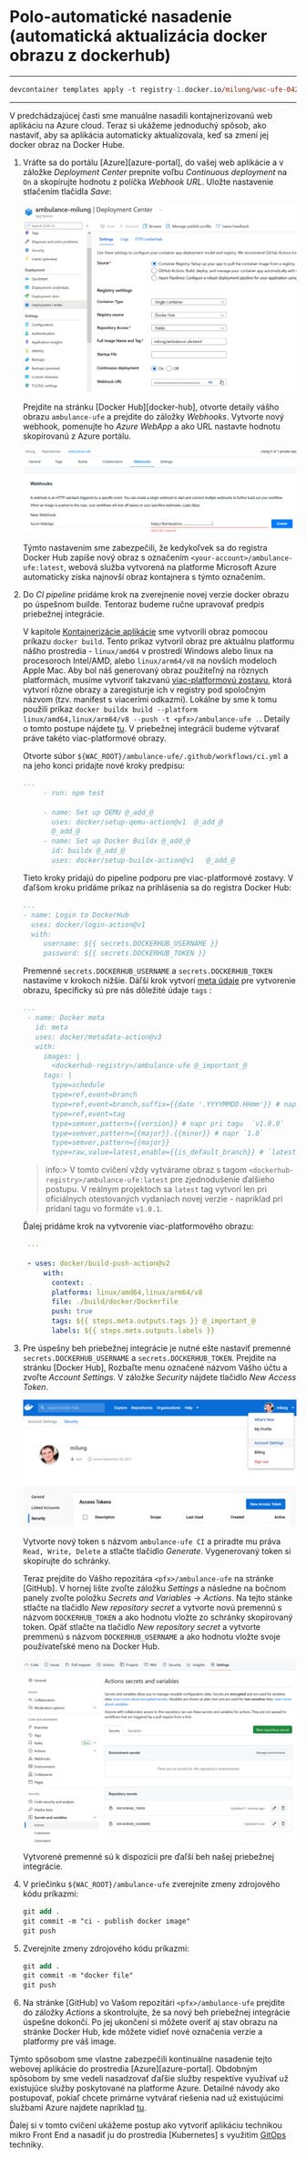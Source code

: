 # Polo-automatické nasadenie (automatická aktualizácia docker obrazu z dockerhub)

---

```ps
devcontainer templates apply -t registry-1.docker.io/milung/wac-ufe-042
```

---

V predchádzajúcej časti sme manuálne nasadili kontajnerizovanú web aplikáciu na
Azure cloud. Teraz si ukážeme jednoduchý spôsob, ako nastaviť, aby sa aplikácia automaticky
aktualizovala, keď sa zmení jej docker obraz na Docker Hube.

1. Vráťte sa do portálu [Azure][azure-portal], do vašej web aplikácie a
   v záložke _Deployment Center_ prepnite voľbu _Continuous deployment_ na `On` a
   skopírujte hodnotu z políčka _Webhook URL_. Uložte nastavenie stlačením tlačidla _Save_:

    ![Deplyment Center Web Aplikácie Azure](./img/050-01-azurewebapp-cd.png)

    Prejdite na stránku [Docker Hub][docker-hub], otvorte detaily vášho obrazu
    `ambulance-ufe` a prejdite do záložky _Webhooks_. Vytvorte nový webhook, pomenujte ho
    _Azure WebApp_ a ako URL nastavte hodnotu skopírovanú z Azure portálu.

    ![Vytvorenie web-hook záznamu na DockerHub](./img/050-02-dockerhub-webhook.png)

    Týmto nastavením sme zabezpečili, že kedykoľvek sa do registra Docker Hub zapíše nový
    obraz s označením `<your-account>/ambulance-ufe:latest`, webová služba vytvorená na
    platforme Microsoft Azure automaticky získa najnovší obraz kontajnera s týmto
    označením.

2. Do _CI pipeline_ pridáme krok na zverejnenie novej verzie docker obrazu po úspešnom
   builde. Tentoraz budeme ručne upravovať predpis priebežnej integrácie.

   V kapitole [Kontajnerizácie aplikácie](./041-ufe-containerization.md) sme vytvorili obraz pomocou príkazu `docker build`. Tento príkaz vytvoril obraz pre aktuálnu platformu nášho prostredia - `linux/amd64` v prostredí Windows alebo linux na procesoroch Intel/AMD, alebo `linux/arm64/v8` na novších modeloch Apple Mac. Aby bol náš generovaný obraz použiteľný na rôznych platformách, musíme vytvoriť takzvanú [viac-platformovú zostavu](https://docs.docker.com/build/building/multi-platform/), ktorá vytvorí rôzne obrazy a zaregisturje ich v registry pod spoločným názvom (tzv. manifest s viacerími odkazmi). Lokálne by sme k tomu použili príkaz `docker buildx build --platform linux/amd64,linux/arm64/v8 --push -t <pfx>/ambulance-ufe .`. Detaily o tomto postupe nájdete [tu](https://docs.docker.com/build/building/multi-platform/).  V priebežnej integrácii budeme výtvarať práve takéto viac-platformové obrazy.

   Otvorte súbor `${WAC_ROOT}/ambulance-ufe/.github/workflows/ci.yml` a na jeho konci pridajte nové kroky predpisu:

   ```yaml
   ...
        - run: npm test

        - name: Set up QEMU @_add_@
          uses: docker/setup-qemu-action@v1  @_add_@
          @_add_@
        - name: Set up Docker Buildx @_add_@
          id: buildx @_add_@
          uses: docker/setup-buildx-action@v1   @_add_@
    ```

   Tieto kroky pridajú do pipeline podporu pre viac-platformové zostavy. V ďaľšom kroku pridáme  príkaz na prihlásenia sa do registra Docker Hub:

   ```yaml
   ...
   - name: Login to DockerHub
     uses: docker/login-action@v1 
     with:
        username: ${{ secrets.DOCKERHUB_USERNAME }}
        password: ${{ secrets.DOCKERHUB_TOKEN }}
   ```

   Premenné `secrets.DOCKERHUB_USERNAME` a `secrets.DOCKERHUB_TOKEN` nastavíme v krokoch nižšie. Dáľší krok vytvorí [meta údaje](https://github.com/docker/metadata-action) pre vytvorenie obrazu, špecificky sú pre nás dôležité údaje `tags` :

   ```yaml
   ...
    - name: Docker meta
      id: meta
      uses: docker/metadata-action@v3
      with:
        images: |
          <dockerhub-registry>/ambulance-ufe @_important_@
        tags: |
          type=schedule
          type=ref,event=branch
          type=ref,event=branch,suffix={{date '.YYYYMMDD.HHmm'}} # napr `main.20210930.1200` @_important_@
          type=ref,event=tag
          type=semver,pattern={{version}} # napr pri tagu  `v1.0.0`
          type=semver,pattern={{major}}.{{minor}} # napr `1.0`
          type=semver,pattern={{major}}
          type=raw,value=latest,enable={{is_default_branch}} # `latest` pre každý komit do main vetvy @_important_@
   ```

   >info:> V tomto cvičení vždy vytvárame obraz s tagom `<dockerhub-registry>/ambulance-ufe:latest` pre zjednodušenie ďalšieho postupu. V reálnym projektoch sa `latest` tag vytvorí len pri oficiálnych otestovaných vydaniach novej verzie - napríklad pri pridaní tagu vo formáte `v1.0.1`.

   Ďalej pridáme krok na vytvorenie viac-platformového obrazu:

   ```yaml
    ...
    
    - uses: docker/build-push-action@v2
        with:
          context: .
          platforms: linux/amd64,linux/arm64/v8
          file: ./build/docker/Dockerfile
          push: true
          tags: ${{ steps.meta.outputs.tags }} @_important_@
          labels: ${{ steps.meta.outputs.labels }}
   ```

3. Pre úspešny beh priebežnej integrácie je nutné ešte nastaviť premenné `secrets.DOCKERHUB_USERNAME` a `secrets.DOCKERHUB_TOKEN`. Prejdite na stránku [Docker Hub], Rozbaľte menu označené názvom Vášho účtu a zvoľte _Account Settings_. V záložke _Security_ nájdete tlačidlo _New Access Token_.

   ![Vytvorenie nového tokena pre Docker Hub](./img/050-01-AccountSecurity.png)

   Vytvorte nový token s názvom `ambulance-ufe CI` a priradte mu práva `Read, Write, Delete` a stlačte tlačidlo _Generate_. Vygenerovaný token si skopírujte do schránky.

   Teraz prejdite do Vášho repozitára `<pfx>/ambulance-ufe` na stránke [GitHub]. V hornej lište zvoľte záložku _Settings_ a následne na bočnom panely zvoľte položku _Secrets and Variables_ -> _Actions_.
   Na tejto stánke stlačte na tlačidlo _New repository secret_ a vytvorte novú premennú s názvom `DOCKERHUB_TOKEN` a ako hodnotu vložte zo schránky skopírovaný token. Opäť stlačte na tlačidlo _New repository secret_ a vytvorte premmenú s názvom `DOCKERHUB_USERNAME` a ako hodnotu vložte svoje používateľské meno na Docker Hub.

   ![Premmenné a kľúče pre beh priebežnej integrácie](./img/050-02-GithubSecrets.png)

   Vytvorené premenné sú k dispozícii pre ďaľší beh našej priebežnej integrácie.

4. V priečinku `${WAC_ROOT}/ambulance-ufe` zverejnite zmeny zdrojového kódu príkazmi:

    ```ps
    git add .
    git commit -m "ci - publish docker image"
    git push
    ```

5. Zverejnite zmeny zdrojového kódu príkazmi:

    ```ps
    git add .
    git commit -m "docker file"
    git push
    ```

6. Na stránke [GitHub] vo Vašom repozitári `<pfx>/ambulance-ufe` prejdite do záložky _Actions_ a skontrolujte, že sa nový beh priebežnej integrácie úspešne dokončí. Po jej ukončení si môžete overiť aj stav obrazu na stránke Docker Hub, kde môžete vidieť nové označenia verzie a platformy pre váš image.

Týmto spôsobom sme vlastne zabezpečili kontinuálne nasadenie tejto webovej aplikácie do prostredia [Azure][azure-portal]. Obdobným spôsobom by sme vedeli nasadzovať ďaľšie služby respektíve využívať už existujúce služby poskytované na platforme Azure. Detailné návody ako postupovať, pokiaľ chcete primárne vytvárať riešenia nad už existujúcimi službami Azure najdete napríklad [tu](https://learn.microsoft.com/en-us/azure/architecture/).

Ďalej si v tomto cvičení ukážeme postup ako  vytvoriť aplikáciu technikou mikro Front End a nasadiť ju do prostredia [Kubernetes] s využitím [GitOps](https://www.gitops.tech/) techniky.
